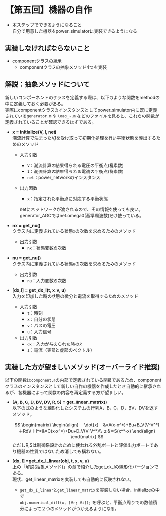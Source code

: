 # 【第五回】機器の自作

- 本ステップでできるようになること  
    自分で用意した機器をpower_simulatorに実装できるようになる

## 実装しなければならないこと

- componentクラスの継承
    - componentクラスの抽象メソッド4つを実装

## 解説：抽象メソッドについて
新しいコンポーネントのクラスを定義する際は、以下のような関数をmethodの中に定義しておく必要がある。  
実際にcomponentクラスのインスタンスとしてpower_simulator内に既に定義されている`generator.m` や `load_~.m` などのファイルを見ると、これらの関数が定義されていることが確認できるはずである。

- __x = initialize(V, I, net)__  
    潮流計算で決まったV,Iを受け取って初期化処理を行い平衡状態を導出するためのメソッド
    - 入力引数
        - `V`：潮流計算の結果得られる電圧の平衡点(複素数)
        - `I`：潮流計算の結果得られる電流の平衡点(複素数)
        - `net`：power_networkのインスタンス
    - 出力因数
        - `x`：指定された平衡点に対応する平衡状態
    
        netにネットワークが渡されるので、その情報を使っても良い。generator_AGCではnet.omega0(基準周波数)だけ使っている。
  

- __nx = get_nx()__  
    クラス内に定義されている状態`x`の次数を求めるためのメソッド
   - 出力引数
        - `nx`：状態変数の次数
- __nu = get_nu()__  
    クラス内に定義されている状態`u`の次数を求めるためのメソッド
    - 出力引数
        - `nu`：入力変数の次数
- __[dx,I] = get_dx_I(t, x, v, u)__  
    入力を印加した時の状態の微分と電流を取得するためのメソッド
    - 入力引数
        - `t`：時刻
        - `x`：自分の状態
        - `v`：バスの電圧
        - `u`：入力信号
    - 出力引数
        - `dx`：入力が与えられた時の$\dot{x}$
        - `I`：電流（実部と虚部のベクトル）

## 実装した方が望ましいメソッド(オーバーライド推奨)
以下の関数は`component.m`の内部で定義されている関数であるため、componentクラスのインスタンスとして新しい自作の機器を作成したとき自動的に継承されるが、各機器によって関数の内容を再定義する方が望ましい。

- __[A, B, C, D, BV, DV, R, S] = get_linear_matrix()__  
    以下の式のような線形化したシステムの行列A，B，C，D，BV，DVを返すメソッド。

    $$
    \begin{matrix}
    \begin{align}
  　\dot{x}　&=A(x-x^*)+Bu+B_V(V-V^*)＋Rd\\
    I-I^*&=C(x-x^*)+Du+D_V(V-V^*)\\
    ｚ&＝S(x^*-x)
    \end{align}
    \end{matrix}
    $$
  ただしR,Sは制御系設計のために使われる外乱ポートと評価出力ポートであり機器の性質ではないため消しても構わない。  
  
- __[dx, I] =get_dx_I_linear(obj, t, x, v, u)__  
    上の「解説(抽象メソッド)」の章で紹介したget_dx_Iの線形化バージョンである。  
    現状、get_linear_matrixを実装しても自動的に反映されない。
    - `get_dx_I_linear`と`get_linear_matrix`を実装しない場合、initializeの中で  
        `obj.numerical_diff(x, [Vr; Vi]);`
    を呼ぶと、平衡点周りでの数値積分によって２つのメソッドがつかえるようになる。  
  
